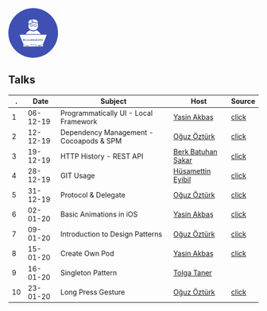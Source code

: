 <div>
<div style="text-align: left">
<img src="supportfiles/image.png" width="100">
</div>
<div style="text-align: left">

## Talks

</div>
</div>

. | Date | Subject | Host  |  Source
--|---|---|---|--
1 | 06-12-19 | Programmatically UI - Local Framework | [Yasin Akbaş](https://github.com/yasinkbas) | [click](https://github.com/KodliOS/Todo)
2 | 12-12-19 | Dependency Management - Cocoapods & SPM | [Oğuz Öztürk](https://github.com/oguzveozturk) | [click](https://github.com/KodliOS/Dependency-Management)
3 | 19-12-19 | HTTP History - REST API | [Berk Batuhan Şakar](https://github.com/berkbatuhans) | [click](https://github.com/KodliOS/KodliOS/tree/master/resources/03-HttpHistory)
4 | 28-12-19 | GIT Usage | [Hüsamettin Eyibil](https://github.com/HusamettinEyibil) | [click](https://github.com/KodliOS/KodliOS/tree/master/resources/04-GitUsage)
5 | 31-12-19 | Protocol & Delegate | [Oğuz Öztürk](https://github.com/oguzveozturk) | [click](https://github.com/KodliOS/ProtocolExample)
6 | 02-01-20 | Basic Animations in iOS | [Yasin Akbaş](https://github.com/yasinkbas) | [click](https://github.com/KodliOS/AnimationSample)
7 | 09-01-20 | Introduction to Design Patterns | [Oğuz Öztürk](https://github.com/oguzveozturk) | [click](https://github.com/KodliOS/SportsStore)
8 | 15-01-20 | Create Own Pod | [Yasin Akbaş](https://github.com/yasinkbas) | [click](https://github.com/KodliOS/KodliOS/tree/master/resources/08-Cocoapod)
9 | 16-01-20 | Singleton Pattern | [Tolga Taner](https://github.com/TolgaTaner) | 
10 | 23-01-20 | Long Press Gesture | [Oğuz Öztürk](https://github.com/oguzveozturk) | [click](https://github.com/KodliOS/LongPressGestureRatingButtons)

<!--
- Update readme [ add your presentation to table ]
- if you have presentation file add your file into resources with <number>-<presentation name>
- if you have a project create a repo and push your project into repo [ don't forget to edit description of repo like this "<number>-An example of <presentation>" ]
-->

<!--
<number> | <date> | <subject> | <host> | [click](.source/<folder-name>)
-->

<!--
Links of members
[Berk Batuhan Şakar](https://github.com/berkbatuhans)
[Husamettin Eyibil](https://github.com/HusamettinEyibil)
[Oğuz Öztürk](https://github.com/oguzveozturk)
[Onur Çiçek](https://github.com/cicekonur)
[Tolga Taner](https://github.com/TolgaTaner)
[Yasin Akbaş](https://github.com/yasinkbas)
-->
